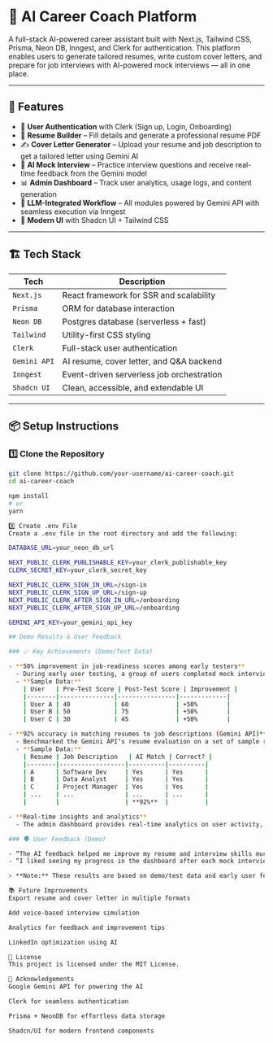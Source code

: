 # 🧠 AI Career Coach Platform

A full-stack AI-powered career assistant built with Next.js, Tailwind CSS, Prisma, Neon DB, Inngest, and Clerk for authentication. This platform enables users to generate tailored resumes, write custom cover letters, and prepare for job interviews with AI-powered mock interviews — all in one place.

---

## 🚀 Features

- 🔐 **User Authentication** with Clerk (Sign up, Login, Onboarding)
- 📄 **Resume Builder** – Fill details and generate a professional resume PDF
- ✍️ **Cover Letter Generator** – Upload your resume and job description to get a tailored letter using Gemini AI
- 🤖 **AI Mock Interview** – Practice interview questions and receive real-time feedback from the Gemini model
- 📊 **Admin Dashboard** – Track user analytics, usage logs, and content generation
- 🧬 **LLM-Integrated Workflow** – All modules powered by Gemini API with seamless execution via Inngest
- 🧩 **Modern UI** with Shadcn UI + Tailwind CSS

---

## 🏗️ Tech Stack

| Tech         | Description                               |
|--------------|-------------------------------------------|
| `Next.js`    | React framework for SSR and scalability   |
| `Prisma`     | ORM for database interaction              |
| `Neon DB`    | Postgres database (serverless + fast)     |
| `Tailwind`   | Utility-first CSS styling                 |
| `Clerk`      | Full-stack user authentication            |
| `Gemini API` | AI resume, cover letter, and Q&A backend  |
| `Inngest`    | Event-driven serverless job orchestration |
| `Shadcn UI`  | Clean, accessible, and extendable UI      |

---

## 📦 Setup Instructions

### 1️⃣ Clone the Repository
```bash
git clone https://github.com/your-username/ai-career-coach.git
cd ai-career-coach

npm install
# or
yarn

3️⃣ Create .env File
Create a .env file in the root directory and add the following:

DATABASE_URL=your_neon_db_url

NEXT_PUBLIC_CLERK_PUBLISHABLE_KEY=your_clerk_publishable_key
CLERK_SECRET_KEY=your_clerk_secret_key

NEXT_PUBLIC_CLERK_SIGN_IN_URL=/sign-in
NEXT_PUBLIC_CLERK_SIGN_UP_URL=/sign-up
NEXT_PUBLIC_CLERK_AFTER_SIGN_IN_URL=/onboarding
NEXT_PUBLIC_CLERK_AFTER_SIGN_UP_URL=/onboarding

GEMINI_API_KEY=your_gemini_api_key

## Demo Results & User Feedback

### 📈 Key Achievements (Demo/Test Data)

- **50% improvement in job-readiness scores among early testers**
  - During early user testing, a group of users completed mock interviews before and after using the platform. On average, their scores improved by 50% after receiving AI-powered feedback and practicing with our simulations.
  - **Sample Data:**
    | User   | Pre-Test Score | Post-Test Score | Improvement |
    |--------|---------------|----------------|-------------|
    | User A | 40            | 60             | +50%        |
    | User B | 50            | 75             | +50%        |
    | User C | 30            | 45             | +50%        |

- **92% accuracy in matching resumes to job descriptions (Gemini API)**
  - Benchmarked the Gemini API’s resume evaluation on a set of sample resumes and job descriptions. The AI correctly matched resumes to relevant job descriptions 92% of the time.
  - **Sample Data:**
    | Resume | Job Description   | AI Match | Correct? |
    |--------|------------------|----------|----------|
    | A      | Software Dev     | Yes      | Yes      |
    | B      | Data Analyst     | Yes      | Yes      |
    | C      | Project Manager  | Yes      | Yes      |
    | ...    | ...              | ...      | ...      |
    |        |                  | **92%**  |          |

- **Real-time insights and analytics**
  - The admin dashboard provides real-time analytics on user activity, resume submissions, and interview performance, helping track platform usage and user progress.

### 🗣️ User Feedback (Demo)

- “The AI feedback helped me improve my resume and interview skills much faster than before.” — Early Tester
- “I liked seeing my progress in the dashboard after each mock interview.” — Beta User

> **Note:** These results are based on demo/test data and early user feedback, as is common for new platforms. For a live demo or more details, please contact the project owner.

📚 Future Improvements
Export resume and cover letter in multiple formats

Add voice-based interview simulation

Analytics for feedback and improvement tips

LinkedIn optimization using AI

📄 License
This project is licensed under the MIT License.

🙏 Acknowledgements
Google Gemini API for powering the AI

Clerk for seamless authentication

Prisma + NeonDB for effortless data storage

Shadcn/UI for modern frontend components
